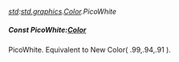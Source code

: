 _[std](../../modules/std/std-module.md):[std.graphics](../../modules/std/std-graphics.md).[Color](../../modules/std/std-graphics-color.md).PicoWhite_
##### Const PicoWhite:[Color](../../modules/std/std-graphics-color.md)
PicoWhite. Equivalent to New Color( .99,.94,.91 ).
